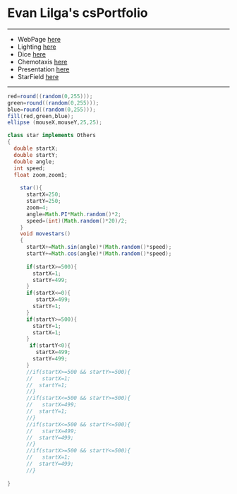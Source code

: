 # Evan Lilga's csPortfolio
---
* WebPage [here](https://lilgae.github.io/TestWeb/highlight.html)
* Lighting [here](https://lilgae.github.io/lightning2/)
* Dice [here](https://lilgae.github.io/dice3/)
* Chemotaxis [here](https://lilgae.github.io/chemotaxis4/)
* Presentation [here](https://docs.google.com/presentation/d/17_0oXYXVy0iQVyKe2z0SUOL0PAO1ArPBuLYvPWIvUAw/edit#slide=id.g446c206545_0_25)
* StarField [here](https://lilgae.github.io/starfield5/)
---

```Java
red=round((random(0,255)));
green=round((random(0,255)));
blue=round((random(0,255)));
fill(red,green,blue);
ellipse (mouseX,mouseY,25,25);

class star implements Others
{
  double startX;
  double startY;
  double angle;
  int speed;
  float zoom,zoom1;
  
    star(){
      startX=250;
      startY=250;
      zoom=4;
      angle=Math.PI*Math.random()*2;
      speed=(int)(Math.random()*20)/2;
    }
    void movestars()
    {
      startX+=Math.sin(angle)*(Math.random()*speed);
      startY+=Math.cos(angle)*(Math.random()*speed);
      
      if(startX>=500){
        startX=1;
        startY=499;
      }
      if(startX<=0){
         startX=499;
        startY=1;
      }
      if(startY>=500){
        startY=1;
        startX=1;
      }
       if(startY<0){
         startX=499;
        startY=499;
      }
      //if(startX>=500 && startY>=500){
      //   startX=1;
      //  startY=1;
      //}
      //if(startX<=500 && startY>=500){
      //   startX=499;
      //  startY=1;
      //}
      //if(startX<=500 && startY<=500){
      //   startX=499;
      //  startY=499;
      //}
      //if(startX>=500 && startY<=500){
      //   startX=1;
      //  startY=499;
      //}
      
}
```
